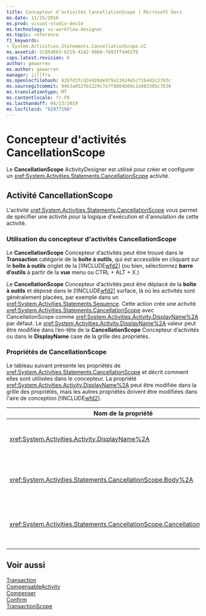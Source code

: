 ```yaml
---
title: Concepteur d’activités CancellationScope | Microsoft Docs
ms.date: 11/15/2016
ms.prod: visual-studio-dev14
ms.technology: vs-workflow-designer
ms.topic: reference
f1_keywords:
- System.Activities.Statements.CancellationScope.UI
ms.assetid: 2c85d663-b219-4142-9866-7693ffd46379
caps.latest.revision: 8
author: gewarren
ms.author: gewarren
manager: jillfra
ms.openlocfilehash: 6207d1fcd2e920de979a13624e5cf1b442c2703c
ms.sourcegitcommit: 94b3a052fb1229c7e7f8804b09c1d403385c7630
ms.translationtype: MT
ms.contentlocale: fr-FR
ms.lasthandoff: 04/23/2019
ms.locfileid: "62977198"
---
```

# <a name="cancellationscope-activity-designer"></a>Concepteur d'activités CancellationScope
Le **CancellationScope** ActivityDesigner est utilisé pour créer et configurer un <xref:System.Activities.Statements.CancellationScope> activité.  
  
## <a name="the-cancellationscope-activity"></a>Activité CancellationScope  
 L'activité <xref:System.Activities.Statements.CancellationScope> vous permet de spécifier une activité pour la logique d'exécution et d'annulation de cette activité.  
  
### <a name="using-the-cancellationscope-activity-designer"></a>Utilisation du concepteur d'activités CancellationScope  
 Le **CancellationScope** Concepteur d’activités peut être trouvé dans le **Transaction** catégorie de la **boîte à outils**, qui est accessible en cliquant sur le **boîte à outils**  onglet de la [!INCLUDE[wfd2](../includes/wfd2-md.md)] (ou bien, sélectionnez **barre d’outils** à partir de la **vue** menu ou CTRL + ALT + X.)  
  
 Le **CancellationScope** Concepteur d’activités peut être déplacé de la **boîte à outils** et déposé dans le [!INCLUDE[wfd2](../includes/wfd2-md.md)] surface, là où les activités sont généralement placées, par exemple dans un <xref:System.Activities.Statements.Sequence>. Cette action crée une activité <xref:System.Activities.Statements.CancellationScope> avec CancellationScope comme <xref:System.Activities.Activity.DisplayName%2A> par défaut. Le <xref:System.Activities.Activity.DisplayName%2A> valeur peut être modifiée dans l’en-tête de la **CancellationScope** Concepteur d’activités ou dans le **DisplayName** case de la grille des propriétés.  
  
### <a name="the-cancellationscope-properties"></a>Propriétés de CancellationScope  
 Le tableau suivant présente les propriétés de <xref:System.Activities.Statements.CancellationScope> et décrit comment elles sont utilisées dans le concepteur. La propriété <xref:System.Activities.Activity.DisplayName%2A> peut être modifiée dans la grille des propriétés, mais les autres propriétés doivent être modifiées dans l'aire de conception [!INCLUDE[wfd2](../includes/wfd2-md.md)].  
  
|Nom de la propriété|Obligatoire|Utilisation|  
|-------------------|--------------|-----------|  
|<xref:System.Activities.Activity.DisplayName%2A>|False|Nom convivial facultatif de l'activité <xref:System.Activities.Statements.CancellationScope>. La valeur par défaut est CancellationScope. Bien que la valeur de la propriété <xref:System.Activities.Activity.DisplayName%2A> ne soit pas strictement obligatoire, il est recommandé d'en utiliser une.|  
|<xref:System.Activities.Statements.CancellationScope.Body%2A>|True|Spécifie l'activité pour laquelle la logique d'annulation est fournie. Pour ajouter le <xref:System.Activities.Statements.CancellationScope.Body%2A> activité, déposez une activité de la **boîte à outils** dans le **corps** zone sur le **CancellationScope** Concepteur d’activités avec le texte d’indication « Drop Activité ici ».|  
|<xref:System.Activities.Statements.CancellationScope.CancellationHandler%2A>|True|Spécifie l'activité qui est exécutée dans l'événement d'annulation. Pour ajouter le <xref:System.Activities.Statements.CancellationScope.CancellationHandler%2A> activité, déposez une activité de la **boîte à outils** dans le **CancellationHandler** zone sur le **CancellationScope** Concepteur d’activités avec indicateur texte « Déposer l’activité ici ».|  
  
## <a name="see-also"></a>Voir aussi  
 [Transaction](../workflow-designer/transaction-activity-designers.md)   
 [CompensableActivity](../workflow-designer/compensableactivity-activity-designer.md)   
 [Compenser](../workflow-designer/compensate-activity-designer.md)   
 [Confirm](../workflow-designer/confirm-activity-designer.md)   
 [TransactionScope](../workflow-designer/transactionscope-activity-designer.md)